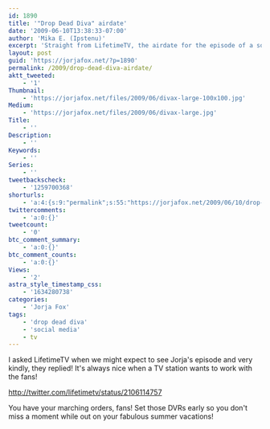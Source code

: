 ```yaml
---
id: 1890
title: '"Drop Dead Diva" airdate'
date: '2009-06-10T13:38:33-07:00'
author: 'Mika E. (Ipstenu)'
excerpt: 'Straight from LifetimeTV, the airdate for the episode of a soccer mom with a criminal past has been revealed!  Let the DVR planning commence.'
layout: post
guid: 'https://jorjafox.net/?p=1890'
permalink: /2009/drop-dead-diva-airdate/
aktt_tweeted:
    - '1'
Thumbnail:
    - 'https://jorjafox.net/files/2009/06/divax-large-100x100.jpg'
Medium:
    - 'https://jorjafox.net/files/2009/06/divax-large.jpg'
Title:
    - ''
Description:
    - ''
Keywords:
    - ''
Series:
    - ''
tweetbackscheck:
    - '1259700368'
shorturls:
    - 'a:4:{s:9:"permalink";s:55:"https://jorjafox.net/2009/06/10/drop-dead-diva-airdate/";s:7:"tinyurl";s:25:"http://tinyurl.com/lhod5h";s:4:"isgd";s:18:"http://is.gd/52Wul";s:5:"bitly";s:19:"http://bit.ly/Ts7ro";}'
twittercomments:
    - 'a:0:{}'
tweetcount:
    - '0'
btc_comment_summary:
    - 'a:0:{}'
btc_comment_counts:
    - 'a:0:{}'
Views:
    - '2'
astra_style_timestamp_css:
    - '1634280738'
categories:
    - 'Jorja Fox'
tags:
    - 'drop dead diva'
    - 'social media'
    - tv
---
```


I asked LifetimeTV when we might expect to see Jorja's episode and very kindly, they replied!  It's always nice when a TV station wants to work with the fans!


http://twitter.com/lifetimetv/status/2106114757

You have your marching orders, fans! Set those DVRs early so you don't miss a moment while out on your fabulous summer vacations!
